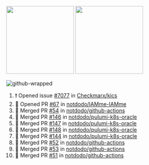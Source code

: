 <a href="https://github.com/notdodo"><img src="https://github-readme-stats.vercel.app/api?username=notdodo&count_private=true&theme=dark" height="180" /></a> <a href="https://github.com/notdodo"><img src="https://github-readme-stats.vercel.app/api/top-langs/?username=notdodo&langs_count=8&theme=dark&hide=tex,java,html,css&layout=compact" height="180" /></a>

![github-wrapped](https://github.com/notdodo/notdodo/assets/6991986/fb310ed4-7b6b-48dd-a447-4c85e6000edb)

<!--START_SECTION:activity-->
1. ❗ Opened issue [#7077](https://github.com/Checkmarx/kics/issues/7077) in [Checkmarx/kics](https://github.com/Checkmarx/kics)
2. 💪 Opened PR [#67](https://github.com/notdodo/IAMme-IAMme/pull/67) in [notdodo/IAMme-IAMme](https://github.com/notdodo/IAMme-IAMme)
3. 🎉 Merged PR [#54](https://github.com/notdodo/github-actions/pull/54) in [notdodo/github-actions](https://github.com/notdodo/github-actions)
4. 🎉 Merged PR [#146](https://github.com/notdodo/pulumi-k8s-oracle/pull/146) in [notdodo/pulumi-k8s-oracle](https://github.com/notdodo/pulumi-k8s-oracle)
5. 🎉 Merged PR [#147](https://github.com/notdodo/pulumi-k8s-oracle/pull/147) in [notdodo/pulumi-k8s-oracle](https://github.com/notdodo/pulumi-k8s-oracle)
6. 🎉 Merged PR [#148](https://github.com/notdodo/pulumi-k8s-oracle/pull/148) in [notdodo/pulumi-k8s-oracle](https://github.com/notdodo/pulumi-k8s-oracle)
7. 🎉 Merged PR [#144](https://github.com/notdodo/pulumi-k8s-oracle/pull/144) in [notdodo/pulumi-k8s-oracle](https://github.com/notdodo/pulumi-k8s-oracle)
8. 🎉 Merged PR [#52](https://github.com/notdodo/github-actions/pull/52) in [notdodo/github-actions](https://github.com/notdodo/github-actions)
9. 🎉 Merged PR [#53](https://github.com/notdodo/github-actions/pull/53) in [notdodo/github-actions](https://github.com/notdodo/github-actions)
10. 🎉 Merged PR [#51](https://github.com/notdodo/github-actions/pull/51) in [notdodo/github-actions](https://github.com/notdodo/github-actions)
<!--END_SECTION:activity-->
